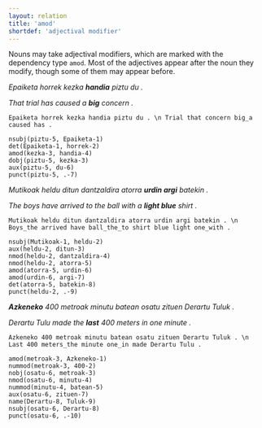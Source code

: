 ```yaml
---
layout: relation
title: 'amod'
shortdef: 'adjectival modifier'
---
```


Nouns may take adjectival modifiers, which are marked with the dependency type `amod`. Most of the adjectives appear after the noun they modify, though some of them may appear before.

*Epaiketa horrek kezka **handia** piztu du .* 

*That trial has caused a **big** concern .*

~~~ sdparse
Epaiketa horrek kezka handia piztu du . \n Trial that concern big_a caused has .

nsubj(piztu-5, Epaiketa-1)
det(Epaiketa-1, horrek-2)
amod(kezka-3, handia-4)
dobj(piztu-5, kezka-3)
aux(piztu-5, du-6)
punct(piztu-5, .-7)
~~~


*Mutikoak heldu ditun dantzaldira atorra **urdin argi** batekin .*

*The boys have arrived to the ball with a **light blue** shirt .*

~~~ sdparse
Mutikoak heldu ditun dantzaldira atorra urdin argi batekin . \n Boys_the arrived have ball_the_to shirt blue light one_with .

nsubj(Mutikoak-1, heldu-2)
aux(heldu-2, ditun-3)
nmod(heldu-2, dantzaldira-4)
nmod(heldu-2, atorra-5)
amod(atorra-5, urdin-6)
amod(urdin-6, argi-7)
det(atorra-5, batekin-8)
punct(heldu-2, .-9)
~~~

***Azkeneko** 400 metroak minutu batean osatu zituen Derartu Tuluk .*

*Derartu Tulu made the **last** 400 meters in one minute .* 

~~~ sdparse
Azkeneko 400 metroak minutu batean osatu zituen Derartu Tuluk . \n Last 400 meters_the minute one_in made Derartu Tulu .

amod(metroak-3, Azkeneko-1)
nummod(metroak-3, 400-2)
nobj(osatu-6, metroak-3)
nmod(osatu-6, minutu-4)
nummod(minutu-4, batean-5)
aux(osatu-6, zituen-7)
name(Derartu-8, Tuluk-9)
nsubj(osatu-6, Derartu-8)
punct(osatu-6, .-10)
~~~
<!-- Interlanguage links updated Út zář 29 18:41:06 CEST 2020 -->
